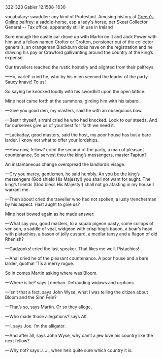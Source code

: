 322-323
Gabler 12.1588-1630

vocabulary: swaddler: any kind of Protestant.  Amusing history at [Green's Online](https://greensdictofslang.com/entry/7pwr7ka)
palfrey: a saddle-horse, esp a lady's horse, per Skeat
Collector General -- Tax office, apparantly still in use in Ireland

Sure enough the castle car drove up with Martin on it and Jack Power
with him and a fellow named Crofter or Crofton, pensioner out of the
collector general’s, an orangeman Blackburn does have on the
registration and he drawing his pay or Crawford gallivanting around
the country at the king’s expense.

Our travellers reached the rustic hostelry and alighted from their palfreys.

—Ho, varlet! cried he, who by his mien seemed the leader of the party. Saucy knave! To us!

So saying he knocked loudly with his swordhilt upon the open lattice.

Mine host came forth at the summons, girding him with his tabard.

—Give you good den, my masters, said he with an obsequious bow.

—Bestir thyself, sirrah! cried he who had knocked. Look to our steeds. And for ourselves give us of your best for ifaith we need it.

—Lackaday, good masters, said the host, my poor house has but a bare larder. I know not what to offer your lordships.

—How now, fellow? cried the second of the party, a man of pleasant countenance, So servest thou the king’s messengers, master Taptun?

An instantaneous change overspread the landlord’s visage.

—Cry you mercy, gentlemen, he said humbly. An you be the king’s messengers (God shield His Majesty!) you shall not want for aught. The king’s friends (God bless His Majesty!) shall not go afasting in my house I warrant me.

—Then about! cried the traveller who had not spoken, a lusty trencherman by his aspect. Hast aught to give us?

Mine host bowed again as he made answer:

—What say you, good masters, to a squab pigeon pasty, some collops of venison, a saddle of veal, widgeon with crisp hog’s bacon, a boar’s head with pistachios, a bason of jolly custard, a medlar tansy and a flagon of old Rhenish?

—Gadzooks! cried the last speaker. That likes me well. Pistachios!

—Aha! cried he of the pleasant countenance. A poor house and a bare larder, quotha! ’Tis a merry rogue.

So in comes Martin asking where was Bloom.

—Where is he? says Lenehan. Defrauding widows and orphans.

—Isn’t that a fact, says John Wyse, what I was telling the citizen about Bloom and the Sinn Fein?

—That’s so, says Martin. Or so they allege.

—Who made those allegations? says Alf.

—I, says Joe. I’m the alligator.

—And after all, says John Wyse, why can’t a jew love his country like the next fellow?

—Why not? says J. J., when he’s quite sure which country it is.
